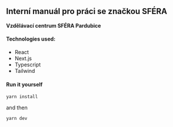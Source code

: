 ## Interní manuál pro práci se značkou SFÉRA
**Vzdělávací centrum SFÉRA Pardubice**

#### Technologies used:
- React
- Next.js
- Typescript
- Tailwind

#### Run it yourself
```
yarn install
```
and then
```
yarn dev
```
